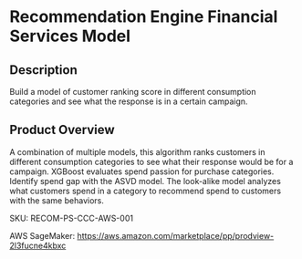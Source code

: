 # Recommendation Engine Financial Services Model

## Description
Build a model of customer ranking score in different consumption categories and see what the response is in a certain campaign.

## Product Overview
A combination of multiple models, this algorithm ranks customers in different consumption categories to see what their response would be for a campaign. XGBoost evaluates spend passion for purchase categories. Identify spend gap with the ASVD model. The look-alike model analyzes what customers spend in a category to recommend spend to customers with the same behaviors.

SKU: RECOM-PS-CCC-AWS-001

AWS SageMaker: https://aws.amazon.com/marketplace/pp/prodview-2l3fucne4kbxc

